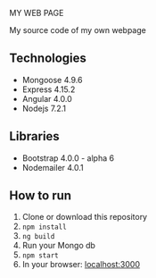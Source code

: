  MY WEB PAGE 

My source code of my own webpage

## Technologies
* Mongoose 4.9.6
* Express 4.15.2
* Angular 4.0.0
* Nodejs 7.2.1

## Libraries
* Bootstrap 4.0.0 - alpha 6
* Nodemailer 4.0.1

## How to run

1. Clone or download this repository
2. ```npm install```
3. ```ng build```
4. Run your Mongo db
5. ```npm start```
6. In your browser: [localhost:3000](localhost:3000)
